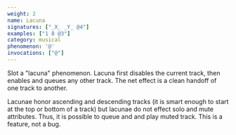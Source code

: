 ```yaml
---
weight: 2
name: Lacuna
signatures: ["_X_ _Y_ @4"]
examples: ["1 8 @3"]
category: musical
phenomenon: '@'
invocations: ["@"]
---
```

Slot a "lacuna" phenomenon. Lacuna first disables the current track, then enables and queues any other track. The net effect is a clean handoff of one track to another.

Lacunae honor ascending and descending tracks (it is smart enough to start at the top or bottom of a track) but lacunae do not effect solo and mute attributes. Thus, it is possible to queue and and play muted track. This is a feature, not a bug.
